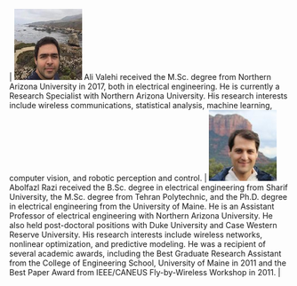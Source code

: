 | ![alt text](./images/AV.jpeg "Ali Valehi") Ali Valehi received the M.Sc. degree from Northern Arizona University in 2017, both in electrical engineering. He is currently a Research Specialist with Northern Arizona University. His research interests include wireless communications, statistical analysis, machine learning, computer vision, and robotic perception and control. | ![alt text](./images/AR.jpeg "Abolfazl Razi") Abolfazl Razi received the B.Sc. degree in electrical engineering from Sharif University, the M.Sc. degree from Tehran Polytechnic, and the Ph.D. degree in electrical engineering from the University of Maine. He is an Assistant Professor of electrical engineering with Northern Arizona University. He also held post-doctoral positions with Duke University and Case Western Reserve University. His research interests include wireless networks, nonlinear optimization, and predictive modeling. He was a recipient of several academic awards, including the Best Graduate Research Assistant from the College of Engineering School, University of Maine in 2011 and the Best Paper Award from IEEE/CANEUS Fly-by-Wireless Workshop in 2011. |
